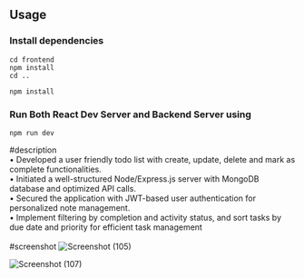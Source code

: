 ## Usage

### Install dependencies
```
cd frontend
npm install
cd ..   
```
```
npm install
```

### Run Both React Dev Server and Backend Server using

```
npm run dev
```

#description <br>
• Developed a user friendly todo list with create, update, delete and mark as complete functionalities.<br>
• Initiated a well-structured Node/Express.js server with MongoDB database and optimized API calls.<br>
• Secured the application with JWT-based user authentication for personalized note management.<br>
• Implement filtering by completion and activity status, and sort tasks by due date and priority for efficient task management<br>
<br>
#screenshot 
![Screenshot (105)](https://github.com/shivampatidar887/Todo-List/assets/110610536/806d8e92-6877-49a5-bffc-c5a1fa5e1f25)

![Screenshot (107)](https://github.com/shivampatidar887/Todo-List/assets/110610536/b39a2a35-185e-4c3e-9103-9057df00ebae)
